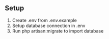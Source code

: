 ## Setup
1. Create .env from .env.example
2. Setup database connection in .env 
3. Run php artisan:migrate to import database

